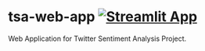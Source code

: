 # tsa-web-app [![Streamlit App](https://static.streamlit.io/badges/streamlit_badge_black_white.svg)](https://share.streamlit.io/hhalaweh/tsa-web-app/main/App.py)  
Web Application for Twitter Sentiment Analysis Project. 

